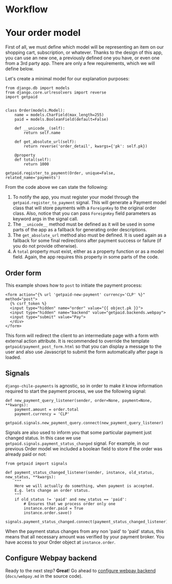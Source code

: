 # Workflow

# Your order model

First of all, we must define which model will be representing an item on our shopping cart, subscription, or whatever. Thanks to the design of this app, you can use an new one, a previously defined one you have, or even one from a 3rd party app. There are only a few requirements, which we will define below.

Let's create a minimal model for our explanation purposes:

    from django.db import models
    from django.core.urlresolvers import reverse
    import getpaid


    class Order(models.Model):
        name = models.CharField(max_length=255)
        paid = models.BooleanField(default=False)

        def __unicode__(self):
            return self.name

        def get_absolute_url(self):
            return reverse('order_detail', kwargs={'pk': self.pk})

        @property
        def total(self):
            return 1000

    getpaid.register_to_payment(Order, unique=False, related_name='payments')

From the code above we can state the following:

1. To notify the app, you must register your model through the `getpaid.register_to_payment` signal. This will generate a Payment model class that will store payments with a `ForeignKey` to the original order class. Also, notice that you can pass `ForeignKey` field parameters as keyword args in the signal call.
2. The `__unicode__` method must be defined as it will be used in some parts of the app as a fallback for generating order descriptions.
3. The `get_absolute_url` method also must be defined. It is used again as a fallback for some final redirections after payment success or failure (if you do not provide otherwise).
4. A `total` property must exist, either as a property function or as a model field. Again, the app requires this property in some parts of the code.

## Order form

This example shows how to `post` to initiate the payment process:

    <form action="{% url 'getpaid-new-payment' currency='CLP' %}" method="post">
      {% csrf_token %}
      <input type="hidden" name="order" value="{{ object.pk }}">
      <input type="hidden" name="backend" value="getpaid.backends.webpay">
      <input type="submit" value="Pay">
      </div>
    </form>

This form will redirect the client to an intermediate page with a form with external action attribute. It is recommended to override the template `getpaid/payment_post_form.html` so that you can display a message to the user and also use Javascript to submit the form automatically after page is loaded.

## Signals

`django-chile-payments` is agnostic, so in order to make it know information required to start the payment process, we use the following signal:

    def new_payment_query_listener(sender, order=None, payment=None, **kwargs):
        payment.amount = order.total
        payment.currency = 'CLP'

    getpaid.signals.new_payment_query.connect(new_payment_query_listener)

Signals are also used to inform you that some particular payment just changed status. In this case we use `getpaid.signals.payment_status_changed` signal. For example, in our previous Order model we included a boolean field to store if the order was already paid or not:

    from getpaid import signals

    def payment_status_changed_listener(sender, instance, old_status, new_status, **kwargs):
        """
        Here we will actually do something, when payment is accepted.
        E.g. lets change an order status.
        """
        if old_status != 'paid' and new_status == 'paid':
            # Ensures that we process order only one
            instance.order.paid = True
            instance.order.save()

    signals.payment_status_changed.connect(payment_status_changed_listener)

When the payment status changes from any non 'paid' to 'paid' status, this means that all necessary amount was verified by your payment broker. You have access to your Order object at `instance.order`.

## Configure Webpay backend

Ready to the next step? **Great**! Go ahead to [configure webpay backend](/viewdocs/webpay) (`docs/webpay.md` in the source code).
